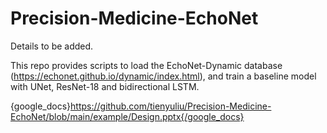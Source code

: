 # Precision-Medicine-EchoNet

Details to be added.

This repo provides scripts to load the EchoNet-Dynamic database (https://echonet.github.io/dynamic/index.html), and train a baseline model with UNet, ResNet-18 and bidirectional LSTM.



{google_docs}https://github.com/tienyuliu/Precision-Medicine-EchoNet/blob/main/example/Design.pptx{/google_docs}
